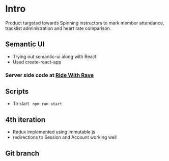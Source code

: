 # Intro
Product targeted towards Spinning instructors to mark member attendance, tracklist administration and heart rate comparison.

## Semantic UI

- Trying out semantic-ui along with React 
- Used create-react-app

### Server side code at [Ride With Rave](https://github.com/ravsom/ride-with-rave)
## Scripts
- To start <code> npm run start </code>

## 4th iteration
- Redux implemented using immutable js
- redirections to Session and Account working well
    
## Git branch